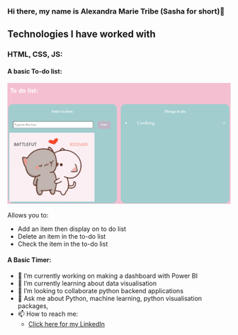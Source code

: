### Hi there, my name is Alexandra Marie Tribe (Sasha for short)👋

## Technologies I have worked with

### HTML, CSS, JS:
#### A basic To-do list:
![To-do list screenshot](to-do-list.png)

Allows you to:
 - Add an item then display on to do list
 - Delete an item in the to-do list
 - Check the item in the to-do list

#### A Basic Timer:





- 🔭 I’m currently working on making a dashboard with Power BI
- 🌱 I’m currently learning about data visualisation
- 👯 I’m looking to collaborate python backend applications
- 💬 Ask me about Python, machine learning, python visualisation packages,
- 📫 How to reach me: 
    - [Click here for my LinkedIn](https://www.linkedin.com/in/alexandra-tribe-8283a5257)

